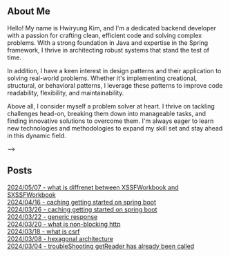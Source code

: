 
<!-- header -->
<!-- ![header](https://capsule-render.vercel.app/api?type=transparent&color=auto&height=300&section=header&text=:\)&fontSize=90) -->
<!-- Hi, 🙋🏻‍♂️ I'm backend developer <br> -->
<!-- I love listening lofi <br> -->
<!-- [![Hits](https://hits.seeyoufarm.com/api/count/incr/badge.svg?url=https%3A%2F%2Fgithub.com%2Fhrllk%2F&count_bg=%23D4E7F0&title_bg=%2378BBD8&icon=&icon_color=%23B8B8B8&title=hits&edge_flat=false)](https://hits.seeyoufarm.com) -->

<!-- ## Hi There, I'm HwiRyung :) -->


## About Me
Hello! My name is Hwiryung Kim, and I'm a dedicated backend developer with a passion for crafting clean, efficient code and solving complex problems. With a strong foundation in Java and expertise in the Spring framework, I thrive in architecting robust systems that stand the test of time.


In addition, I have a keen interest in design patterns and their application to solving real-world problems. Whether it's implementing creational, structural, or behavioral patterns, I leverage these patterns to improve code readability, flexibility, and maintainability.

Above all, I consider myself a problem solver at heart. I thrive on tackling challenges head-on, breaking them down into manageable tasks, and finding innovative solutions to overcome them. I'm always eager to learn new technologies and methodologies to expand my skill set and stay ahead in this dynamic field.






<!-- # # 📚 Stacks -->
<!-- # <div> -->
<!-- #   <img src="https://img.shields.io/badge/HTML5-E34F26?style=flat-square&logo=HTML5&logoColor=white"/> -->
<!-- #   <img src="https://img.shields.io/badge/CSS3-1572B6?style=flat-square&logo=CSS3&logoColor=white"/> -->
<!-- #   <img src="https://img.shields.io/badge/JavaScript-F7DF1E?style=flat-square&logo=JavaScript&logoColor=white"/> -->
<!-- #   <img src="https://img.shields.io/badge/JQuery-0769AD?style=flat-square&logo=JQuery&logoColor=white"/> -->
<!-- # </div> -->
<!-- # <div> -->
<!-- #   <img src="https://img.shields.io/badge/Java-007396?style=flat-square&logo=Java&logoColor=white"/> -->
<!-- #   <img src="https://img.shields.io/badge/Spring-6DB33F?style=flat-square&logo=Spring&logoColor=white"/> -->
<!-- # </div> -->
<!-- # <img src="https://img.shields.io/badge/RabbitMQ-FF6600?style=flat-square&logo=RabbitMQ&logoColor=white"/> -->
<!-- # <div> -->
<!-- #   <img src="https://img.shields.io/badge/MariaDB-003545?style=flat-square&logo=MariaDB&logoColor=white"/> -->
<!-- #   <img src="https://img.shields.io/badge/MySQL-4479A1?style=flat-square&logo=MySQL&logoColor=white"/> -->
<!-- # </div> -->
<!-- # <div> -->
<!-- #   <img src="https://img.shields.io/badge/Jenkins-D24939?style=flat-square&logo=Jenkins&logoColor=white"/> -->
<!-- #   <img src="https://img.shields.io/badge/AmazonEC2-FF9900?style=flat-square&logo=AmazonEC2&logoColor=white"/> -->
<!-- #   <img src="https://img.shields.io/badge/AmazonS3-569A31?style=flat-square&logo=AmazonS3&logoColor=white"/> -->
<!-- #   <img src="https://img.shields.io/badge/AmazonRDS-527FFF?style=flat-square&logo=AmazonRDS&logoColor=white"/> -->
<!-- # </div> -->
<!-- # <div> -->
<!-- #   <img src="https://img.shields.io/badge/GitHub-181717?style=flat-square&logo=GitHub&logoColor=white"/> -->
<!-- #   <img src="https://img.shields.io/badge/Confluence-172B4D?style=flat-square&logo=Confluence&logoColor=white"/> -->
<!-- # </div> -->
<!-- # <div> -->
<!-- #   <img src="https://img.shields.io/badge/JetBrains-000000?style=flat-square&logo=JetBrains&logoColor=white"/> -->
<!-- #   <img src="https://img.shields.io/badge/Neovim-57A143?style=flat-square&logo=Neovim&logoColor=white"/> -->
<!-- # </div> --> -->

<!--# ## Stack -->
<!--# <div>-->
<!--#   <img src="https://img.shields.io/badge/Java-007396?style=flat-square&logo=Java&logoColor=white"/>-->
<!--#   <img src="https://img.shields.io/badge/Spring-6DB33F?style=flat-square&logo=Spring&logoColor=white"/>-->
<!--#   <img src="https://img.shields.io/badge/MariaDB-003545?style=flat-square&logo=MariaDB&logoColor=white"/>-->
<!--#   <img src="https://img.shields.io/badge/AWS-FF9900?style=flat-square&logo=AmazonEC2&logoColor=white"/>-->
<!--#   <img src="https://img.shields.io/badge/GitLab-FC6D26?style=flat-square&logo=GitLab"/>-->
<!--# </div>-->

<!-- ##  Stats -->
<!-- ![Hrllk's GitHub stats](https://github-readme-stats.vercel.app/api?username=hrllk&show_icons=true&theme=merko) -->

##  Posts
[2024/05/07 - what is diffrenet between XSSFWorkbook and SXSSFWorkbook](https://hrllk.github.io//spring/troubleshooting/diffrence-between-XSSFWorkbook-and-SXSSFWorkbook/) <br/>
[2024/04/16 - caching getting started on spring boot](https://hrllk.github.io//spring/troubleshooting/message-converter/) <br/>
[2024/03/26 - caching getting started on spring boot](https://hrllk.github.io//spring%20-%20modernsoftware/caching-getting-started-on-spring/) <br/>
[2024/03/22 - generic response](https://hrllk.github.io//modernsoftware/spring/generic-response/) <br/>
[2024/03/20 - what is non-blocking http](https://hrllk.github.io//cs/non-blocking-http-request/) <br/>
[2024/03/18 - what is csrf](https://hrllk.github.io//spring/csrf/) <br/>
[2024/03/08 - hexagonal architecture](https://hrllk.github.io//softwarearchitecturepattern/hexagonal-architecture/) <br/>
[2024/03/04 - troubleShooting getReader has already been called](https://hrllk.github.io//troubleshooting/trouble-shooting-get-inputstream-has-already-been-called/) <br/>
